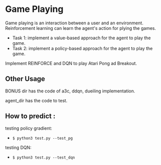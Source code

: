 # Game Playing

Game playing is an interaction between a user and an environment. Reinforcement learning can learn the agent's action for plying the games.

- Task 1: implement a value-based approach for the agent to play the game.
- Task 2: implement a policy-based approach for the agent to play the game.

Implement REINFORCE and DQN to play Atari Pong ad Breakout.


## Other Usage

BONUS dir has the code of a3c, ddqn, dueiling implementation.

agent_dir has the code to test.

## How to predict :

testing policy gradient:
* `$ python3 test.py --test_pg`

testing DQN:
* `$ python3 test.py --test_dqn`
